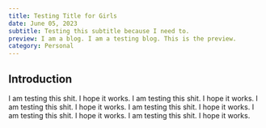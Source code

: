 ```yaml
---
title: Testing Title for Girls
date: June 05, 2023
subtitle: Testing this subtitle because I need to.
preview: I am a blog. I am a testing blog. This is the preview.
category: Personal
---
```


## Introduction

I am testing this shit. I hope it works. I am testing this shit. I hope it works. I am testing this shit. I hope it works. I am testing this shit. I hope it works. I am testing this shit. I hope it works. I am testing this shit. I hope it works.
